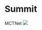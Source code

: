 # Summit
MCTNet
<a href="https://portal.azure.com/#create/Microsoft.Template/uri/https%3A%2F%2Fraw.githubusercontent.com%2Fcemvarol%2FSummit%2Fmaster%2FVm-wNics" target="_blank">
    <img src="http://azuredeploy.net/deploybutton.png"/>
</a>
